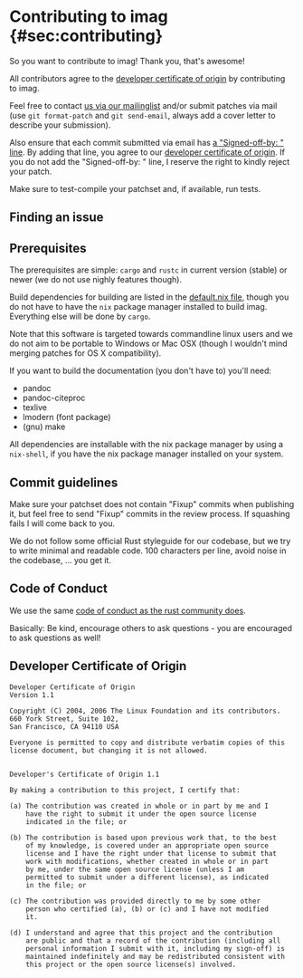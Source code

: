 # Contributing to imag {#sec:contributing}

So you want to contribute to imag! Thank you, that's awesome!

All contributors agree to the
[developer certificate of origin](#developer-certificate-of-origin)
by contributing to imag.


Feel free to contact [us via our mailinglist](http://imag-pim.org/mailinglist/)
and/or submit patches via mail (use `git format-patch` and
`git send-email`, always add a cover letter to describe your submission).

Also ensure that each commit submitted via email has
[a "Signed-off-by: " line](https://stackoverflow.com/questions/1962094/what-is-the-sign-off-feature-in-git-for).
By adding that line, you agree to our
[developer certificate of origin](#developer-certificate-of-origin).
If you do not add the "Signed-off-by: " line, I reserve the right to kindly
reject your patch.

Make sure to test-compile your patchset and, if available, run tests.


## Finding an issue


## Prerequisites

The prerequisites are simple: `cargo` and `rustc` in current version (stable)
or newer (we do not use nighly features though).

Build dependencies for building are listed in the
[default.nix file](http://git.imag-pim.org/imag/tree/default.nix),
though you do not have to have the `nix` package manager installed to build
imag.
Everything else will be done by `cargo`.

Note that this software is targeted towards commandline linux users and we do
not aim to be portable to Windows or Mac OSX (though I wouldn't mind merging
patches for OS X compatibility).

If you want to build the documentation (you don't have to) you'll need:

* pandoc
* pandoc-citeproc
* texlive
* lmodern (font package)
* (gnu) make

All dependencies are installable with the nix package manager by using a
`nix-shell`, if you have the nix package manager installed on your system.


## Commit guidelines

Make sure your patchset does not contain "Fixup" commits when publishing it, but feel
free to send  "Fixup" commits in the review process. 
If squashing fails I will come back to you.

We do not follow some official Rust styleguide for our codebase, but we try to
write minimal and readable code. 100 characters per line, avoid noise in the
codebase, ... you get it.


## Code of Conduct

We use the same
[code of conduct as the rust community does](https://www.rust-lang.org/conduct.html).

Basically: Be kind, encourage others to ask questions - you are encouraged to
ask questions as well!


## Developer Certificate of Origin

```
Developer Certificate of Origin
Version 1.1

Copyright (C) 2004, 2006 The Linux Foundation and its contributors.
660 York Street, Suite 102,
San Francisco, CA 94110 USA

Everyone is permitted to copy and distribute verbatim copies of this
license document, but changing it is not allowed.


Developer's Certificate of Origin 1.1

By making a contribution to this project, I certify that:

(a) The contribution was created in whole or in part by me and I
    have the right to submit it under the open source license
    indicated in the file; or

(b) The contribution is based upon previous work that, to the best
    of my knowledge, is covered under an appropriate open source
    license and I have the right under that license to submit that
    work with modifications, whether created in whole or in part
    by me, under the same open source license (unless I am
    permitted to submit under a different license), as indicated
    in the file; or

(c) The contribution was provided directly to me by some other
    person who certified (a), (b) or (c) and I have not modified
    it.

(d) I understand and agree that this project and the contribution
    are public and that a record of the contribution (including all
    personal information I submit with it, including my sign-off) is
    maintained indefinitely and may be redistributed consistent with
    this project or the open source license(s) involved.
```

